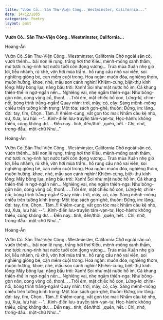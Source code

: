 ```yaml
---
title: "Vườn Cỏ.. Sân Thư-Viện Công.. Westminster, California..."
date: 14/12/2005
categories: Poetry
layout: post
---
```


**Vườn Cỏ.. Sân Thư-Viện Công.. Westminster, California...**

Hoàng-Ân

Vườn Cỏ..Sân Thư-Viện Công.. Westminster, California
Chờ ngoài sân cỏ, vườn thênh...
bãi non lê rụng, trắng hơi thơ Kiều,
mênh-mông xanh thắm, mơ tươi:
rung-rinh hạt nước tưới còn đọng vương...
Trưa mùa Xuân nhẹ gió lơi,
liễu nhành, rũ khẽ, vờn hơi mùa trầm..
hồ rung cầu nhỏ vai viền,
soi nghiêng giòng bé, cạn mềm cuội trong.
Hoa ngàn: muôn đóa, nghiêng thơm,
muôn hường, khoe, nhé, mầu son cánh nghìn!
Khiêm-cung, biệt-thự kính lồng:
Mây bông lụa, nắng bầu trời: Xanh!
Soi như mặt nước hồ im,
Cả khung thiên-thể in ngơ-ngẩn nền...
Nghiêng vai, nhẹ ngắm thiên-nga:
Như bông-gòn nõn, cong vòng cổ, thon!...
..Trôi êm, mặt chiếc hồ con,
Lửng-lơ, chìm-nổi, bóng trinh trắng-ngần!
Quay nhìn: trời, mây, cỏ, cây:
Sáng mênh-mông chiếu trên tường kính trong:
Một tòa: sách gọn-ghẽ, thuôn:
Đứng, im: lăng.. đợi: tay, tìm,
Chọn.. Tâm..!!
Khiêm-cung, vắt gọn tóc mai:
Nhẩm câu kệ nhỏ, sư, Xưa, lưu hài:
--"...Kinh-điển lưu-truyền tám-vạn-tư,
     Học-hành: không thiếu, cũng không dư.
    .. Đến nay.. tính, đến/thời: ,quên, hết.
    : Chỉ, nhớ, trong-đầu.. một-chữ Như..."

Hoàng-Ân

Vườn Cỏ..Sân Thư-Viện Công.. Westminster, California
Chờ ngoài sân cỏ, vườn thênh...
bãi non lê rụng, trắng hơi thơ Kiều,
mênh-mông xanh thắm, mơ tươi:
rung-rinh hạt nước tưới còn đọng vương...
Trưa mùa Xuân nhẹ gió lơi,
liễu nhành, rũ khẽ, vờn hơi mùa trầm..
hồ rung cầu nhỏ vai viền,
soi nghiêng giòng bé, cạn mềm cuội trong.
Hoa ngàn: muôn đóa, nghiêng thơm,
muôn hường, khoe, nhé, mầu son cánh nghìn!
Khiêm-cung, biệt-thự kính lồng:
Mây bông lụa, nắng bầu trời: Xanh!
Soi như mặt nước hồ im,
Cả khung thiên-thể in ngơ-ngẩn nền...
Nghiêng vai, nhẹ ngắm thiên-nga:
Như bông-gòn nõn, cong vòng cổ, thon!...
..Trôi êm, mặt chiếc hồ con,
Lửng-lơ, chìm-nổi, bóng trinh trắng-ngần!
Quay nhìn: trời, mây, cỏ, cây:
Sáng mênh-mông chiếu trên tường kính trong:
Một tòa: sách gọn-ghẽ, thuôn:
Đứng, im: lăng.. đợi: tay, tìm,
Chọn.. Tâm..!!
Khiêm-cung, vắt gọn tóc mai:
Nhẩm câu kệ nhỏ, sư, Xưa, lưu hài:
--"...Kinh-điển lưu-truyền tám-vạn-tư,
     Học-hành: không thiếu, cũng không dư.
    .. Đến nay.. tính, đến/thời: ,quên, hết.
    : Chỉ, nhớ, trong-đầu.. một-chữ Như..."

Hoàng-Ân

Vườn Cỏ..Sân Thư-Viện Công.. Westminster, California
Chờ ngoài sân cỏ, vườn thênh...
bãi non lê rụng, trắng hơi thơ Kiều,
mênh-mông xanh thắm, mơ tươi:
rung-rinh hạt nước tưới còn đọng vương...
Trưa mùa Xuân nhẹ gió lơi,
liễu nhành, rũ khẽ, vờn hơi mùa trầm..
hồ rung cầu nhỏ vai viền,
soi nghiêng giòng bé, cạn mềm cuội trong.
Hoa ngàn: muôn đóa, nghiêng thơm,
muôn hường, khoe, nhé, mầu son cánh nghìn!
Khiêm-cung, biệt-thự kính lồng:
Mây bông lụa, nắng bầu trời: Xanh!
Soi như mặt nước hồ im,
Cả khung thiên-thể in ngơ-ngẩn nền...
Nghiêng vai, nhẹ ngắm thiên-nga:
Như bông-gòn nõn, cong vòng cổ, thon!...
..Trôi êm, mặt chiếc hồ con,
Lửng-lơ, chìm-nổi, bóng trinh trắng-ngần!
Quay nhìn: trời, mây, cỏ, cây:
Sáng mênh-mông chiếu trên tường kính trong:
Một tòa: sách gọn-ghẽ, thuôn:
Đứng, im: lăng.. đợi: tay, tìm,
Chọn.. Tâm..!!
Khiêm-cung, vắt gọn tóc mai:
Nhẩm câu kệ nhỏ, sư, Xưa, lưu hài:
--"...Kinh-điển lưu-truyền tám-vạn-tư,
     Học-hành: không thiếu, cũng không dư.
    .. Đến nay.. tính, đến/thời: ,quên, hết.
    : Chỉ, nhớ, trong-đầu.. một-chữ Như..."
